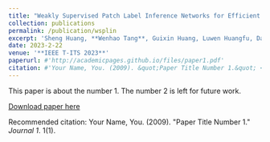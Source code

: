 ```yaml
---
title: "Weakly Supervised Patch Label Inference Networks for Efficient Pavement Distress Detection and Recognition in the Wild"
collection: publications
permalink: /publication/wsplin
excerpt: 'Sheng Huang, **Wenhao Tang**, Guixin Huang, Luwen Huangfu, Dan Yang.'
date: 2023-2-22
venue: '**IEEE T-ITS 2023**'
paperurl: #'http://academicpages.github.io/files/paper1.pdf'
citation: #'Your Name, You. (2009). &quot;Paper Title Number 1.&quot; <i>Journal 1</i>. 1(1).'
---
```

This paper is about the number 1. The number 2 is left for future work.

[Download paper here](http://academicpages.github.io/files/paper1.pdf)

Recommended citation: Your Name, You. (2009). "Paper Title Number 1." <i>Journal 1</i>. 1(1).